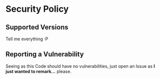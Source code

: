 # Security Policy

## Supported Versions

Tell me everything :P

## Reporting a Vulnerability

Seeing as this Code should have no vulnerabilities, just open an Issue as **I just wanted to remark...** please.
